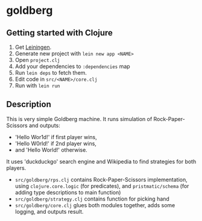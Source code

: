 # goldberg

## Getting started with Clojure

1. Get [Leiningen](http://leiningen.org/).
2. Generate new project with `lein new app <NAME>`
3. Open `project.clj`
4. Add your dependencies to `:dependencies` map
5. Run `lein deps` to fetch them.
6. Edit code in `src/<NAME>/core.clj`
7. Run with `lein run`

## Description

This is very simple Goldberg machine. It runs simulation of Rock-Paper-Scissors and outputs:
* 'Hello Wor1d!' if first player wins,
* 'Hello W0rld!' if 2nd player wins,
* and 'Hello World!' otherwise.

It uses 'duckduckgo' search engine and Wikipedia to find strategies for both players.

* `src/goldberg/rps.clj` contains Rock-Paper-Scissors implementation, using `clojure.core.logic` (for predicates), and `pristmatic/schema` (for adding type descriptions to main function)
* `src/goldberg/strategy.clj` contains function for picking hand
* `src/goldberg/core.clj` glues both modules together, adds some logging, and outputs result.

